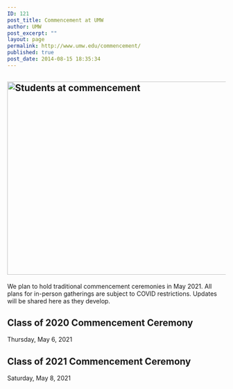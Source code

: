```yaml
---
ID: 121
post_title: Commencement at UMW
author: UMW
post_excerpt: ""
layout: page
permalink: http://www.umw.edu/commencement/
published: true
post_date: 2014-08-15 18:35:34
---
```

<h2><a href="http://www.umw.edu/commencement/wp-content/uploads/sites/13/2019/08/front-row-studnet-leaders-e1565968126122.jpg"><img class="aligncenter wp-image-670 size-page-feature" src="http://www.umw.edu/commencement/wp-content/uploads/sites/13/2019/08/front-row-studnet-leaders-e1565968126122-1140x460.jpg" alt="Students at commencement" width="1100" height="444" /></a></h2>
We plan to hold traditional commencement ceremonies in May 2021. All plans for in-person gatherings are subject to COVID restrictions. Updates will be shared here as they develop.
<h2>Class of 2020 Commencement Ceremony</h2>
Thursday, May 6, 2021
<h2>Class of 2021 Commencement Ceremony</h2>
Saturday, May 8, 2021

&nbsp;